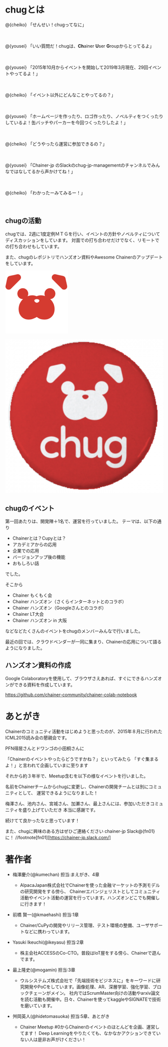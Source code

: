 # chugとは

@<icon>{cheiko} 「せんせい！chugってなに」

　

@<icon>{yousei} 「いい質問だ！chugは、**Ch**ainer **U**ser **G**roupからとってるよ」

　

@<icon>{yousei} 「2015年10月からイベントを開始して2019年3月現在、29回イベントやってるよ！」

　

@<icon>{cheiko} 「イベント以外にどんなことやってるの？」

　

@<icon>{yousei} 「ホームページを作ったり、ロゴ作ったり、ノベルティをつくったりしているよ！缶バッチやパーカーを今回つくったりしたよ！」

　

@<icon>{cheiko} 「どうやったら運営に参加できるの？」

　

@<icon>{yousei} 「Chainer-jp のSlackのchug-jp-managementのチャンネルでみんなではなしてるから声かけてね！」

　

@<icon>{cheiko} 「わかったーみてみるー！」

　

## chugの活動

chugでは、2週に1度定例ＭＴＧを行い、イベントの方針やノベルティについてディスカッションをしています。
対面での打ち合わせだけでなく、リモートでの打ち合わせもしています。

また、chugのレポジトリでハンズオン資料やAwesome Chainerのアップデートをしています。



![chug logo](src/images/chug_01.png)

![chug ノベルディ](src/images/chug_02.png)



## chugのイベント

第一回あたりは、開発陣＋1名で、運営を行っていました。
テーマは、以下の通り

- Chainerとは？Cupyとは？
- アカデミアからの応用
- 企業での応用
- バージョンアップ後の機能
- おもしろい話

でした。

そこから

- Chainer もくもく会
- Chainer ハンズオン（さくらインターネットとのコラボ）
- Chainer ハンズオン（Googleさんとのコラボ）
- Chainer LT大会
- Chainer ハンズオン in 大阪

などなどたくさんのイベントをchugのメンバーみんなで行いました。

最近の回では、クラウドベンダーが一同に集まり、Chainerの応用について語るようになりました。


## ハンズオン資料の作成

Google Colaboratoryを使用して、ブラウザさえあれば、すぐにできるハンズオンができる資料を作成しています。

https://github.com/chainer-community/chainer-colab-notebook





# あとがき

Chainerのコミュニティ活動をはじめようと思ったのが、2015年８月に行われたICML2015読み会の懇親会です。

PFN得居さんとドワンゴの小田桐さんに

「Chainerのイベントやったらどうですかね？」といってみたら
「すぐ集まるよ！」と言われて企画していまに至ります

それから約３年半で、Meetup含むを以下の様なイベントを行いました。

名前をChainerチームからchugに変更し、Chainerの開発チームとは別にコミュニティとして、
運営できるようになりました！

梅澤さん、池内さん、宮城さん、加瀬さん、最上さんには、参加いただきコミュニティを盛り上げていただき
本当に感謝です。

続けてて良かったなと思っています！

また、chugに興味のある方はぜひご連絡ください
chainer-jp Slack@<fn>{fn01}に！
//footnote[fn01][https://chainer-jp.slack.com/]


# 著作者

- 梅澤慶介(@kumechan) 担当:まえがき、4章
  - AlpacaJapan株式会社でChainerを使った金融マーケットの予測モデルの研究開発をする傍ら、
Chainerエバンジェリストとしてコミュニティ活動やイベント活動の運営を行っています。ハンズオンどこでも開催しに行きます！

- 前橋 賢一(@kmaehashi) 担当:1章
  - Chainer/CuPyの開発やリリース管理、テスト環境の整備、ユーザサポートなどに携わっています。
  
- Yasuki Ikeuchi(@ikeyasu) 担当:2章
  - 株主会社ACCESSのCo-CTO。普段はIoT屋をする傍ら、Chainerで遊んでます。

- 最上隆史(@mogamin) 担当:3章
   - ウルシステムズ株式会社で「先端技術をビジネスに」をキーワードに研究開発やPoCをしています。画像処理、AR、深層学習、強化学習、ブロックチェーンがメイン。
     社内ではScrumMaster向けの活動やarxiv論文を読む活動も開催中。日々、Chainerを使ってkaggleやSIGNATEで技術を磨いています。

- 舛岡英人(@hidetomasuoka) 担当:5章、あとがき
  - Chainer Meetup #0からChainerのイベントのほとんどを企画、運営してます！
  Deep Learningをやりたくても、なかなかアクションできていない人は是非お声がけください！
